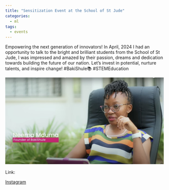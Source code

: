 ```yaml
---
title: "Sensitization Event at the School of St Jude"
categories:
  - ml
tags:
  - events
---
```

Empowering the next generation of innovators! In April, 2024 I had an opportunity to talk to the bright and brilliant students from the School of St Jude, I was impressed and amazed by their passion, dreams and dedication towards building the future of our nation. Let’s invest in potential, nurture talents, and inspire change! #BakiShule📚 #STEMEducation

<img src="/assets/images/Launchpad.jpg" class="align-center" alt="">  

Link:

[Instagram](https://www.instagram.com/p/C5z6hLCokH6/)
